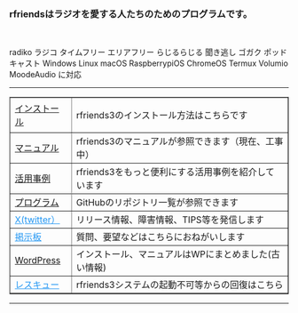 <h3 align="left">
rfriendsはラジオを愛する人たちのためのプログラムです。
</h3>
<br>
<p>
radiko ラジコ タイムフリー エリアフリー らじるらじる 聞き逃し ゴガク  ポッドキャスト Windows Linux macOS RaspberrypiOS ChromeOS Termux Volumio MoodeAudio に対応
</p>
<hr />
<table border="1">
<tbody>
<tr>
<td><a href="https://rfriends.hatenablog.com/entry/2023/07/13/152412/" target="_blank">インストール</a></td>
<td>
<p>rfriends3のインストール方法はこちらです</p>
</td>
</tr>
<tr>
<td><a href="https://github.com/rfriends/rfriends3/wiki">マニュアル</a></td>
<td>rfriends3のマニュアルが参照できます（現在、工事中）</td>
</tr>
<tr>
<td><a href="https://rfriends.hatenablog.com/entry/2024/08/14/113233">活用事例</a></td>
<td>rfriends3をもっと便利にする活用事例を紹介しています</td>
</tr>
<tr></tr>
<tr>
<td><a href="https://github.com/rfriends?tab=repositories">プログラム</a></td>
<td>GitHubのリポジトリ一覧が参照できます</td>
</tr>
<tr>
<td><a href="https://twitter.com/rfriends2017" target="_blank" style="color: #2196f3;">X(twitter）</a></td>
<td>リリース情報、障害情報、TIPS等を発信します</td>
</tr>
<tr>
<td><a href="http://ceres.s501.xrea.com/wforum/wforum.cgi" target="_blank" style="color: #2196f3;">掲示板</a></td>
<td>質問、要望などはこちらにおねがいします</td>
</tr>
<tr>
<td><a href="http://ceres.s501.xrea.com/wp_rfriends/" target="_blank">WordPress</a></td>
<td>インストール、マニュアルはWPにまとめました(古い情報)</td>
</tr>
<tr>
<td><a href="https://github.com/rfriends/rfriends_rescue/wiki/rfriends3%E3%81%AE%E3%83%AA%E3%82%AB%E3%83%90%E3%83%AA%E6%96%B9%E6%B3%95" target="_blank" style="color: #2196f3;">レスキュー</a></td>
<td>rfriends3システムの起動不可等からの回復はこちら</td>
</tr>
</tbody>
</table>
<hr />
